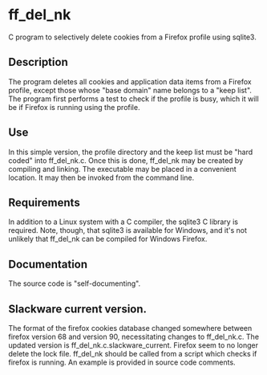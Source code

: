 # ff_del_nk

C program to selectively delete cookies from a Firefox profile using sqlite3.

## Description

The program deletes all cookies and application data items from a Firefox
profile, except those whose "base domain" name belongs to a "keep list".
The program first performs a test to check if the profile is busy, which
it will be if Firefox is running using the profile.

## Use

In this simple version, the profile directory and the keep list must be
"hard coded" into ff_del_nk.c.  Once this is done, ff_del_nk may be created
by compiling and linking.  The executable may be placed in a convenient
location.  It may then be invoked from the command line.

## Requirements

In addition to a Linux system with a C compiler, the sqlite3 C library is
required.  Note, though, that sqlite3 is available for Windows,
and it's not unlikely that ff_del_nk can be compiled for Windows Firefox.

## Documentation

The source code is "self-documenting".

## Slackware current version.

The format of the firefox cookies database changed somewhere between
firefox version 68 and version 90, necessitating changes to ff_del_nk.c.
The updated version is ff_del_nk.c.slackware_current.  Firefox seem
to no longer delete the lock file.  ff_del_nk should be called from a
script which checks if firefox is running.  An example is provided
in source code comments.

